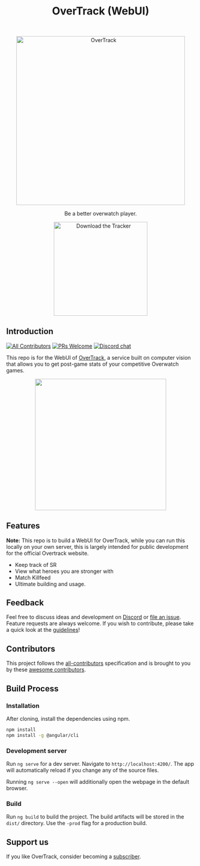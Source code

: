 <h1 align="center"> OverTrack (WebUI) </h1> <br>
<p align="center">
  <a href="https://overtrack.gg/">
    <img alt="OverTrack" title="OverTrack" src="//i.imgur.com/ieCUuC0.png" width="450">
  </a>
</p>

<p align="center">
  Be a better overwatch player.
</p>

<p align="center">
  <a href="https://overtrack-client.s3.amazonaws.com/overtrack.exe">
    <img alt="Download the Tracker" title="Download Tracker" src="https://i.imgur.com/UcmKMW4.png" width="250">
  </a>
</p>



## Introduction

[![All Contributors](https://img.shields.io/badge/all_contributors-73-orange.svg?style=flat-square)](./CONTRIBUTORS.md)
[![PRs Welcome](https://img.shields.io/badge/PRs-welcome-brightgreen.svg?style=flat-square)](http://makeapullrequest.com)
[![Discord chat](https://img.shields.io/badge/chat-on_discord-008080.svg?style=flat-square)](https://discord.gg/JywstAB)

This repo is for the WebUI of [OverTrack](https://overtrack.gg), a service built on computer vision that allows you to get post-game stats of your competitive Overwatch games. 

<p align="center">
  <img src = "https://i.imgur.com/LTnunLN.png" width=350>
</p>

## Features

**Note:** This repo is to build a WebUI for OverTrack, while you can run this locally on your own server, this is largely intended for public development for the official Overtrack website.

* Keep track of SR
* View what heroes you are stronger with
* Match Killfeed
* Ultimate building and usage.


## Feedback

Feel free to discuss ideas and development on [Discord](https://discord.gg/JywstAB) or [file an issue](https://github.com/synap5e/overtrack-web/issues/new). Feature requests are always welcome. If you wish to contribute, please take a quick look at the [guidelines](./CONTRIBUTING.md)!

## Contributors

This project follows the [all-contributors](https://github.com/all-contributors/all-contributors) specification and is brought to you by these [awesome contributors](./CONTRIBUTORS.md).

## Build Process

### Installation

After cloning, install the dependencies using npm.

```bash
npm install
npm install -g @angular/cli
```

### Development server

Run `ng serve` for a dev server. Navigate to `http://localhost:4200/`. The app will automatically reload if you change any of the source files.

Running `ng serve --open` will additionally open the webpage in the default browser.

### Build

Run `ng build` to build the project. The build artifacts will be stored in the `dist/` directory. Use the `-prod` flag for a production build.

## Support us

If you like OverTrack, consider becoming a [subscriber](https://overtrack.gg/subscribe). 
